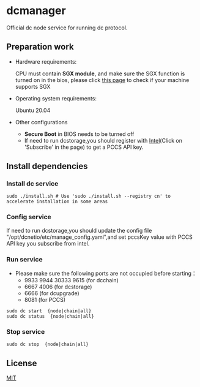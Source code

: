 # dcmanager
Official dc node service for running dc protocol.

## Preparation work
- Hardware requirements: 

  CPU must contain **SGX module**, and make sure the SGX function is turned on in the bios, please click [this page](https://github.com/dcnetio/dcmanager/wiki/Check-TEE-supportive) to check if your machine supports SGX

- Operating system requirements:

  Ubuntu 20.04
  
- Other configurations

  - **Secure Boot** in BIOS needs to be turned off
  - If need to run dcstorage,you should register with [Intel](https://api.portal.trustedservices.intel.com/provisioning-certification)(Click on 'Subscribe' in the page) to get a PCCS API key.

## Install dependencies

### Install dc service
```shell
sudo ./install.sh # Use 'sudo ./install.sh --registry cn' to accelerate installation in some areas
```

### Config service
If need to run dcstorage,you should update the config file "/opt/dcnetio/etc/manage_config.yaml",and set pccsKey value with PCCS API key you subscribe from intel.

### Run service

- Please make sure the following ports are not occupied before starting：
  - 9933  9944 30333 9615 (for dcchain)
  - 6667 4006 (for dcstorage)
  - 6666  (for dcupgrade)
  - 8081  (for PCCS)

```shell
sudo dc start  {node|chain|all} 
sudo dc status  {node|chain|all} 
```

### Stop service

```shell
sudo dc stop  {node|chain|all} 
```

## License

[MIT](LICENSE)
